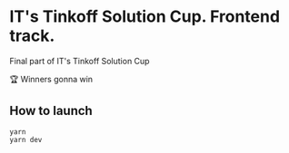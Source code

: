 # IT's Tinkoff Solution Cup. Frontend track.
Final part of IT's Tinkoff Solution Cup

🏆 Winners gonna win

## How to launch
```
yarn
yarn dev
```